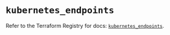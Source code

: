 # `kubernetes_endpoints`

Refer to the Terraform Registry for docs: [`kubernetes_endpoints`](https://registry.terraform.io/providers/hashicorp/kubernetes/2.32.0/docs/resources/endpoints).
